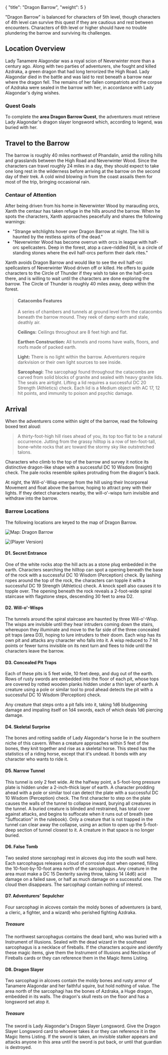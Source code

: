 {
  "title": "Dragon Barrow",
  "weight": 5
}

"Dragon Barrow" is balanced for characters of 5th level, though characters of 4th level can survive this quest if they are cautious and rest between encounters. Characters of 6th level or higher should have no trouble plundering the barrow and surviving its challenges.

## Location Overview

Lady Tanamere Alagondar was a royal scion of Neverwinter more than a century ago. Along with two parties of adventurers, she fought and killed Azdraka, a green dragon that had long terrorized the High Road. Lady Alagondar died in the battle and was laid to rest beneath a barrow near where the dragon fell. The remains of her fallen compatriots and the corpse of Azdraka were sealed in the barrow with her, in accordance with Lady Alagondar's dying wishes.

### Quest Goals

To complete the **area Dragon Barrow Quest**, the adventurers must retrieve Lady Alagondar's <wc-fetch type="item">dragon slayer longsword</wc-fetch> which, according to legend, was buried with her.

## Travel to the Barrow

The barrow is roughly 40 miles northwest of Phandalin, amid the rolling hills and grasslands between the High Road and Neverwinter Wood. Since the characters can travel roughly 24 miles in a day, they should expect to take one long rest in the wilderness before arriving at the barrow on the second day of their trek. A cold wind blowing in from the coast assails them for most of the trip, bringing occasional rain.

### Centaur of Attention

After being driven from his home in Neverwinter Wood by marauding orcs, Xanth the centaur has taken refuge in the hills around the barrow. When he spots the characters, Xanth approaches peacefully and shares the following warnings:

- "Strange witchlights hover over Dragon Barrow at night. The hill is haunted by the restless spirits of the dead."
- "Neverwinter Wood has become overrun with orcs in league with half-orc spellcasters. Deep in the forest, atop a cave-riddled hill, is a circle of standing stones where the evil half-orcs perform their dark rites."

Xanth avoids Dragon Barrow and would like to see the evil half-orc spellcasters of Neverwinter Wood driven off or killed. He offers to guide characters to the Circle of Thunder if they wish to take on the half-orcs there, and is willing to wait until the characters are done exploring the barrow. The Circle of Thunder is roughly 40 miles away, deep within the forest.

> #### Catacombs Features
> 
> A series of chambers and tunnels at ground level form the catacombs beneath the barrow mound. They reek of damp earth and stale, deathly air.
> 
> **Ceilings:** Ceilings throughout are 8 feet high and flat.
> 
> **Earthen Construction:** All tunnels and rooms have walls, floors, and roofs made of packed earth.
> 
> **Light:** There is no light within the barrow. Adventurers require <wc-fetch type="sense">darkvision</wc-fetch> or their own light sources to see inside.
> 
> **Sarcophagi:** The sarcophagi found throughout the catacombs are carved from solid blocks of granite and sealed with heavy granite lids. The seals are airtight. Lifting a lid requires a successful DC 20 Strength (<wc-fetch type="skill">Athletics</wc-fetch>) check. Each lid is a Medium object with AC 17, 12 hit points, and immunity to poison and psychic damage.

## Arrival

When the adventurers come within sight of the barrow, read the following boxed text aloud:

> A thirty-foot-high hill rises ahead of you, its top too flat to be a natural occurrence. Jutting from the grassy hilltop is a row of ten-foot-tall, bone-white rocks that arc toward the stormy sky like outstretched talons.

Characters who climb to the top of the barrow and survey it notice its distinctive dragon-like shape with a successful DC 10 Wisdom (<wc-fetch type="skill">Insight</wc-fetch>) check. The pale rocks resemble spikes protruding from the dragon's back.

At night, the Will-o'-Wisp emerge from the hill using their Incorporeal Movement and float above the barrow, hoping to attract prey with their lights. If they detect characters nearby, the will-o'-wisps turn <wc-fetch type="condition">invisible</wc-fetch> and withdraw into the barrow.

### Barrow Locations

The following locations are keyed to the map of Dragon Barrow.

<wc-gallery>

![Map: Dragon Barrow](adventure/DIP/013-map-db-dm.jpg)

![(Player Version)](adventure/DIP/014-map-db-pc.jpg)

</wc-gallery>

#### D1. Secret Entrance

One of the white rocks atop the hill acts as a stone plug embedded in the earth. Characters searching the hilltop can spot a opening beneath the base of the rock with a successful DC 10 Wisdom (<wc-fetch type="skill">Perception</wc-fetch>) check. By lashing ropes around the top of the rock, the characters can topple it with a successful DC 19 Strength (<wc-fetch type="skill">Athletics</wc-fetch>) check. A <wc-fetch type="spell">knock</wc-fetch> spell also causes it to topple over. The opening beneath the rock reveals a 2-foot-wide spiral staircase with flagstone steps, descending 30 feet to area <wc-roll>D2</wc-roll>.

#### D2. Will-o'-Wisps

The tunnels around the spiral staircase are haunted by three Will-o'-Wisp. The wisps are <wc-fetch type="condition">invisible</wc-fetch> until they hear intruders coming down the stairs, whereupon they illuminate and move to the far side of the three concealed pit traps (area <wc-roll>D3</wc-roll>), hoping to lure intruders to their doom. Each wisp has its own pit and attacks any character who falls into it. A wisp reduced to 7 hit points or fewer turns <wc-fetch type="condition">invisible</wc-fetch> on its next turn and flees to hide until the characters leave the barrow.

#### D3. Concealed Pit Traps

Each of these pits is 5 feet wide, 10 feet deep, and dug out of the earth. Rows of rusty swords are embedded into the floor of each pit, whose tops are covered by rotted wooden planks hidden under a thin layer of earth. A creature using a pole or similar tool to prod ahead detects the pit with a successful DC 10 Wisdom (<wc-fetch type="skill">Perception</wc-fetch>) check.

Any creature that steps onto a pit falls into it, taking <wc-roll>1d6</wc-roll> bludgeoning damage and impaling itself on <wc-roll>1d4</wc-roll> swords, each of which deals <wc-roll>1d6</wc-roll> piercing damage.

#### D4. Skeletal Surprise

The bones and rotting saddle of Lady Alagondar's horse lie in the southern niche of this cavern. When a creature approaches within 5 feet of the bones, they knit together and rise as a skeletal horse. This steed has the statistics of a riding horse, except that it's undead. It bonds with any character who wants to ride it.

#### D5. Narrow Tunnel

This tunnel is only 2 feet wide. At the halfway point, a 5-foot-long pressure plate is hidden under a 2-inch-thick layer of earth. A character prodding ahead with a pole or similar tool can detect the plate with a successful DC 10 Wisdom (<wc-fetch type="skill">Perception</wc-fetch>) check. The first character to step on the plate causes the walls of the tunnel to collapse inward, burying all creatures in the tunnel. A buried creature is <wc-fetch type="condition">blinded</wc-fetch> and <wc-fetch type="condition">restrained</wc-fetch>, has total cover against attacks, and begins to suffocate when it runs out of breath (see "Suffocation" in the rulebook). Only a creature that is not trapped in the tunnel can clear away the collapse, using an action to open up the 5-foot-deep section of tunnel closest to it. A creature in that space is no longer buried.

#### D6. False Tomb

Two sealed stone sarcophagi rest in alcoves dug into the south wall here. Each sarcophagus releases a cloud of corrosive dust when opened, filling the 10-foot-by-10-foot area north of the sarcophagus. Any creature in the area must make a DC 15 Dexterity saving throw, taking 14 (<wc-roll>4d6</wc-roll>) acid damage on a failed save, or half as much damage on a successful one. The cloud then disappears. The sarcophagi contain nothing of interest.

#### D7. Adventurers' Sepulcher

Four sarcophagi in alcoves contain the moldy bones of adventurers (a bard, a cleric, a fighter, and a wizard) who perished fighting Azdraka.

##### Treasure

The northwest sarcophagus contains the dead bard, who was buried with a <wc-fetch type="item">Instrument of Illusions</wc-fetch>. Sealed with the dead wizard in the southeast sarcophagus is a <wc-fetch type="item">necklace of fireballs</wc-fetch>. If the characters acquire and identify these magic items, give them the <wc-fetch type="item">Instrument of Illusions</wc-fetch> and <wc-fetch type="item">Necklace of Fireballs</wc-fetch> cards or they can reference them in the Magic Items Listing.

#### D8. Dragon Slayer

Two sarcophagi in alcoves contain the moldy bones and rusty armor of Tanamere Alagondar and her faithful squire, but hold nothing of value. The area north of the sarcophagi has the bones of Azdraka, a Huge dragon, embedded in its walls. The dragon's skull rests on the floor and has a longsword set atop it.

##### Treasure

The sword is Lady Alagondar's <wc-fetch type="item">Dragon Slayer Longsword</wc-fetch>. Give the <wc-fetch type="item">Dragon Slayer Longsword</wc-fetch> card to whoever takes it or they can reference it in the Magic Items Listing. If the sword is taken, an invisible stalker appears and attacks anyone in this area until the sword is put back, or until that guardian is destroyed.